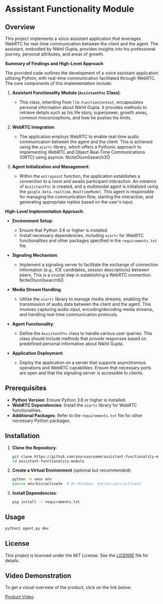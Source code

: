 # Assistant Functionality Module

## Overview

This project implements a voice assistant application that leverages WebRTC for real-time communication between the client and the agent. The assistant, embodied by Nikhil Gupta, provides insights into his professional journey, personal attributes, and areas of growth.

**Summary of Findings and High-Level Approach**

The provided code outlines the development of a voice assistant application utilizing Python, with real-time communication facilitated through WebRTC. The core components of this implementation include:

1. **Assistant Functionality Module (`AssistantFnc` Class)**:
   - This class, inheriting from `llm.FunctionContext`, encapsulates personal information about Nikhil Gupta. It provides methods to retrieve details such as his life story, superpower, growth areas, common misconceptions, and how he pushes his limits.

2. **WebRTC Integration**:
   - The application employs WebRTC to enable real-time audio communication between the agent and the client. This is achieved using the `aiortc` library, which offers a Pythonic approach to implementing WebRTC and Object Real-Time Communications (ORTC) using asyncio. citeturn0search3

3. **Agent Initialization and Management**:
   - Within the `entrypoint` function, the application establishes a connection to a room and awaits participant interaction. An instance of `AssistantFnc` is created, and a multimodal agent is initialized using the `google.beta.realtime.RealtimeModel`. This agent is responsible for managing the communication flow, starting the interaction, and generating appropriate replies based on the user's input.

**High-Level Implementation Approach**:

- **Environment Setup**:
  - Ensure that Python 3.6 or higher is installed.
  - Install necessary dependencies, including `aiortc` for WebRTC functionalities and other packages specified in the `requirements.txt` file.

- **Signaling Mechanism**:
  - Implement a signaling server to facilitate the exchange of connection information (e.g., ICE candidates, session descriptions) between peers. This is a crucial step in establishing a WebRTC connection. citeturn0search5

- **Media Stream Handling**:
  - Utilize the `aiortc` library to manage media streams, enabling the transmission of audio data between the client and the agent. This involves capturing audio input, encoding/decoding media streams, and handling real-time communication protocols.

- **Agent Functionality**:
  - Define the `AssistantFnc` class to handle various user queries. This class should include methods that provide responses based on predefined personal information about Nikhil Gupta.

- **Application Deployment**:
  - Deploy the application on a server that supports asynchronous operations and WebRTC capabilities. Ensure that necessary ports are open and that the signaling server is accessible to clients.

## Prerequisites

- **Python Version**: Ensure Python 3.6 or higher is installed.
- **WebRTC Dependencies**: Install the `aiortc` library for WebRTC functionalities.
- **Additional Packages**: Refer to the `requirements.txt` file for other necessary Python packages.

## Installation

1. **Clone the Repository**:

   ```bash
   git clone https://github.com/yourusername/assistant-functionality-module.git
   cd assistant-functionality-module
   ```

2. **Create a Virtual Environment** (optional but recommended):

   ```bash
   python -m venv env
   source env/bin/activate  # On Windows: env\Scripts\activate
   ```

3. **Install Dependencies**:

   ```bash
   pip install -r requirements.txt
   ```

## Usage

```bash
python3 agent.py dev
```

## License

This project is licensed under the MIT License. See the [LICENSE](LICENSE) file for details.

## Video Demonstration

To get a visual overview of the product, click on the link below:

[Product Video](https://www.canva.com/design/DAGiM-g_hEA/3JiipW6Fr_DX_T3IcRX8-A/watch?utm_content=DAGiM-g_hEA&utm_campaign=designshare&utm_medium=link2&utm_source=uniquelinks&utlId=h48467262ca)